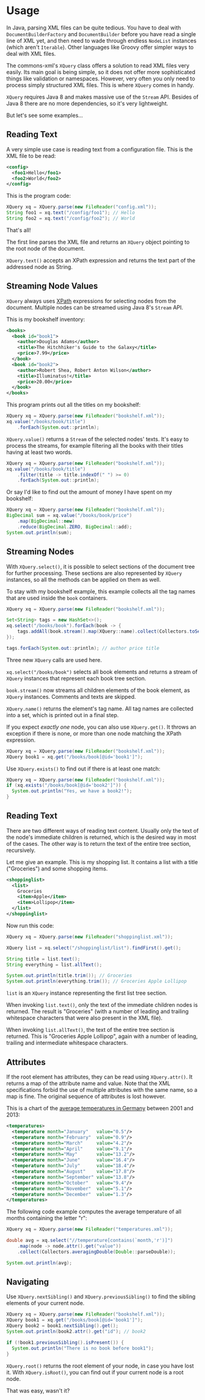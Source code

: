 # Usage

In Java, parsing XML files can be quite tedious. You have to deal with `DocumentBuilderFactory` and `DocumentBuilder` before you have read a single line of XML yet, and then need to wade through endless `NodeList` instances (which aren't `Iterable`). Other languages like Groovy offer simpler ways to deal with XML files.

The commons-xml's `XQuery` class offers a solution to read XML files very easily. Its main goal is being simple, so it does not offer more sophisticated things like validation or namespaces. However, very often you only need to process simply structured XML files. This is where `XQuery` comes in handy.

`XQuery` requires Java 8 and makes massive use of the `Stream` API. Besides of Java 8 there are no more dependencies, so it's very lightweight.

But let's see some examples...

## Reading Text

A very simple use case is reading text from a configuration file. This is the XML file to be read:

```xml
<config>
  <foo1>Hello</foo1>
  <foo2>World</foo2>
</config>
```

This is the program code:

```java
XQuery xq = XQuery.parse(new FileReader("config.xml"));
String foo1 = xq.text("/config/foo1"); // Hello
String foo2 = xq.text("/config/foo2"); // World
```

That's all!

The first line parses the XML file and returns an `XQuery` object pointing to the root node of the document.

`XQuery.text()` accepts an XPath expression and returns the text part of the addressed node as String.

## Streaming Node Values

`XQuery` always uses [XPath](http://www.w3.org/TR/xpath) expressions for selecting nodes from the document. Multiple nodes can be streamed using Java 8's `Stream` API.

This is my bookshelf inventory:

```xml
<books>
  <book id="book1">
    <author>Douglas Adams</author>
    <title>The Hitchhiker's Guide to the Galaxy</title>
    <price>7.99</price>
  </book>
  <book id="book2">
    <author>Robert Shea, Robert Anton Wilson</author>
    <title>Illuminatus!</title>
    <price>20.00</price>
  </book>
</books>
```

This program prints out all the titles on my bookshelf:

```java
XQuery xq = XQuery.parse(new FileReader("bookshelf.xml"));
xq.value("/books/book/title")
    .forEach(System.out::println);
```

`XQuery.value()` returns a `Stream` of the selected nodes' texts. It's easy to process the streams, for example filtering all the books with their titles having at least two words.

```java
XQuery xq = XQuery.parse(new FileReader("bookshelf.xml"));
xq.value("/books/book/title")
    .filter(title -> title.indexOf(" ") >= 0)
    .forEach(System.out::println);
```

Or say I'd like to find out the amount of money I have spent on my bookshelf:

```java
XQuery xq = XQuery.parse(new FileReader("bookshelf.xml"));
BigDecimal sum = xq.value("/books/book/price")
    .map(BigDecimal::new)
    .reduce(BigDecimal.ZERO, BigDecimal::add);
System.out.println(sum);
```

## Streaming Nodes

With `XQuery.select()`, it is possible to select sections of the document tree for further processing. These sections are also represented by `XQuery` instances, so all the methods can be applied on them as well.

To stay with my bookshelf example, this example collects all the tag names that are used inside the `book` containers.

```java
XQuery xq = XQuery.parse(new FileReader("bookshelf.xml"));

Set<String> tags = new HashSet<>();
xq.select("/books/book").forEach(book -> {
    tags.addAll(book.stream().map(XQuery::name).collect(Collectors.toSet()));
});

tags.forEach(System.out::println); // author price title
```

Three new `XQuery` calls are used here.

`xq.select("/books/book")` selects all book elements and returns a stream of `XQuery` instances that represent each book tree section.

`book.stream()` now streams all children elements of the book element, as `XQuery` instances. Comments and texts are skipped.

`XQuery.name()` returns the element's tag name. All tag names are collected into a set, which is printed out in a final step.

If you expect _exactly one_ node, you can also use `XQuery.get()`. It throws an exception if there is none, or more than one node matching the XPath expression.

```java
XQuery xq = XQuery.parse(new FileReader("bookshelf.xml"));
XQuery book1 = xq.get("/books/book[@id='book1']");
```

Use `XQuery.exists()` to find out if there is at least one match:

```java
XQuery xq = XQuery.parse(new FileReader("bookshelf.xml"));
if (xq.exists("/books/book[@id='book2']")) {
  System.out.println("Yes, we have a book2!");
}
```

## Reading Text

There are two different ways of reading text content. Usually only the text of the node's immediate children is returned, which is the desired way in most of the cases. The other way is to return the text of the entire tree section, recursively.

Let me give an example. This is my shopping list. It contains a list with a title ("Groceries") and some shopping items.

```xml
<shoppinglist>
  <list>
    Groceries
    <item>Apple</item>
    <item>Lollipop</item>
  </list>
</shoppinglist>
```

Now run this code:

```java
XQuery xq = XQuery.parse(new FileReader("shoppinglist.xml"));

XQuery list = xq.select("/shoppinglist/list").findFirst().get();

String title = list.text();
String everything = list.allText();

System.out.println(title.trim()); // Groceries
System.out.println(everything.trim()); // Groceries Apple Lollipop
```

`list` is an `XQuery` instance representing the first list tree section.

When invoking `list.text()`, only the text of the immediate children nodes is returned. The result is "Groceries" (with a number of leading and trailing whitespace characters that were also present in the XML file).

When invoking `list.allText()`, the text of the entire tree section is returned. This is "Groceries Apple Lollipop", again with a number of leading, trailing and intermediate whitespace characters.

## Attributes

If the root element has attributes, they can be read using `XQuery.attr()`. It returns a map of the attribute name and value. Note that the XML specifications forbid the use of multiple attributes with the same name, so a map is fine. The original sequence of attributes is lost however.

This is a chart of the [average temperatures in Germany](http://de.wikipedia.org/wiki/Zeitreihe_der_Lufttemperatur_in_Deutschland#Durchschnitt_.282001_bis_2013.29) between 2001 and 2013:

```xml
<temperatures>
  <temperature month="January"   value="0.5"/>
  <temperature month="February"  value="0.9"/>
  <temperature month="March"     value="4.2"/>
  <temperature month="April"     value="9.1"/>
  <temperature month="May"       value="13.2"/>
  <temperature month="June"      value="16.4"/>
  <temperature month="July"      value="18.4"/>
  <temperature month="August"    value="17.8"/>
  <temperature month="September" value="13.8"/>
  <temperature month="October"   value="9.4"/>
  <temperature month="November"  value="5.1"/>
  <temperature month="December"  value="1.3"/>
</temperatures>
```

The following code example computes the average temperature of all months containing the letter "r":

```java
XQuery xq = XQuery.parse(new FileReader("temperatures.xml"));

double avg = xq.select("//temperature[contains(`month,'r')]")
    .map(node -> node.attr().get("value"))
    .collect(Collectors.averagingDouble(Double::parseDouble));

System.out.println(avg);
```

## Navigating

Use `XQuery.nextSibling()` and `XQuery.previousSibling()` to find the sibling elements of your current node.

```java
XQuery xq = XQuery.parse(new FileReader("bookshelf.xml"));
XQuery book1 = xq.get("/books/book[@id='book1']");
XQuery book2 = book1.nextSibling().get();
System.out.println(book2.attr().get("id"); // book2

if (!book1.previousSibling().isPresent()) {
  System.out.println("There is no book before book1");
}
```

`XQuery.root()` returns the root element of your node, in case you have lost it. With `XQuery.isRoot()`, you can find out if your current node is a root node.

That was easy, wasn't it?
